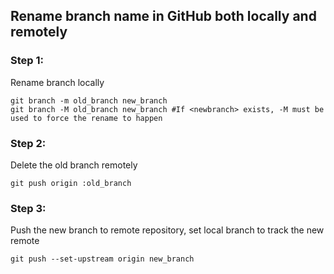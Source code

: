 ## Rename branch name in GitHub both locally and remotely

### Step 1:

Rename branch locally
```
git branch -m old_branch new_branch
git branch -M old_branch new_branch #If <newbranch> exists, -M must be used to force the rename to happen
```
### Step 2:

Delete the old branch remotely
```
git push origin :old_branch
```
### Step 3:

Push the new branch to remote repository, set local branch to track the new remote
```
git push --set-upstream origin new_branch
```
